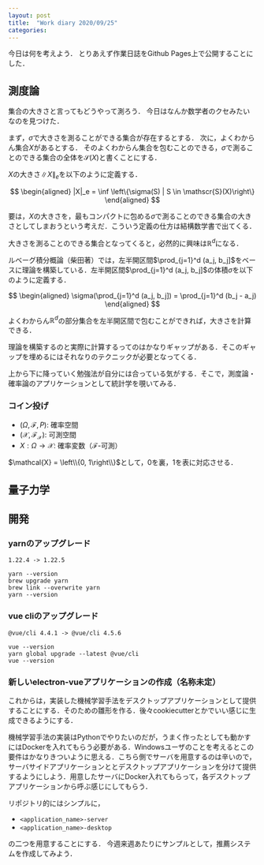 ```yaml
---
layout: post
title:  "Work diary 2020/09/25"
categories: 
---
```


今日は何を考えよう．
とりあえず作業日誌をGithub Pages上で公開することにした．

## 測度論

集合の大きさと言ってもどうやって測ろう．
今日はなんか数学者のクセみたいなのを見つけた．

まず，$\sigma$で大きさを測ることができる集合が存在するとする．
次に，よくわからん集合$X$があるとする．
そのよくわからん集合を包むことのできる，$\sigma$で測ることのできる集合の全体を$\mathscr{S}(X)$と書くことにする．

$X$の大きさ$\|X\|_e$を以下のように定義する．

$$
\begin{aligned}
|X|_e = \inf \left\{\sigma(S) | S \in \mathscr{S}(X)\right\}
\end{aligned}
$$

要は，$X$の大きさを，最もコンパクトに包める$\sigma$で測ることのできる集合の大きさとしてしまおうという考えだ．こういう定義の仕方は結構数学書で出てくる．

大きさを測ることのできる集合となってくると，必然的に興味は$\mathbb{R}^d$になる．

ルベーグ積分概論（柴田著）では，左半開区間$\prod_{j=1}^d (a_j, b_j]$をベースに理論を構築している．左半開区間$\prod_{j=1}^d (a_j, b_j]$の体積$\sigma$を以下のように定義する．

$$
\begin{aligned}
\sigma(\prod_{j=1}^d (a_j, b_j]) = \prod_{j=1}^d (b_j - a_j)
\end{aligned}
$$

よくわからん$\mathbb{R}^d$の部分集合を左半開区間で包むことができれば，大きさを計算できる．

理論を構築するのと実際に計算するってのはかなりギャップがある．そこのギャップを埋めるにはそれなりのテクニックが必要となってくる．

上から下に降っていく勉強法が自分には合っている気がする．そこで，測度論・確率論のアプリケーションとして統計学を覗いてみる．

### コイン投げ

- $(\Omega, \mathcal{F}, P)$: 確率空間
- $(\mathcal{X}, \mathcal{F}_{\mathcal{X}})$: 可測空間
- $X: \Omega \rightarrow \mathcal{X}$: 確率変数（$\mathcal{F}$-可測）

$\mathcal{X} = \left\\{0, 1\right\\}$として，0を裏，1を表に対応させる．

## 量子力学

## 開発

### yarnのアップグレード

`1.22.4 -> 1.22.5`

```
yarn --version
brew upgrade yarn
brew link --overwrite yarn
yarn --version
```

### vue cliのアップグレード

`@vue/cli 4.4.1 -> @vue/cli 4.5.6`

```
vue --version
yarn global upgrade --latest @vue/cli
vue --version
```

### 新しいelectron-vueアプリケーションの作成（名称未定）

これからは，実装した機械学習手法をデスクトップアプリケーションとして提供することにする．そのための雛形を作る．後々cookiecutterとかでいい感じに生成できるようにする．

機械学習手法の実装はPythonでやりたいのだが，うまく作ったとしても動かすにはDockerを入れてもらう必要がある．Windowsユーザのことを考えるとこの要件はかなりきついように思える．こちら側でサーバを用意するのは辛いので，サーバサイドアプリケーションととデスクトップアプリケーションを分けて提供するようにしよう．用意したサーバにDocker入れてもらって，各デスクトップアプリケーションから呼ぶ感じにしてもらう．

リポジトリ的にはシンプルに，

- `<application_name>-server`
- `<application_name>-desktop`

の二つを用意することにする．
今週来週あたりにサンプルとして，推薦システムを作成してみよう．

